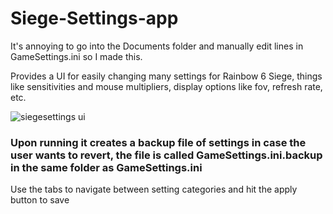# Siege-Settings-app

It's annoying to go into the Documents folder and manually edit lines in GameSettings.ini so I made this.

Provides a UI for easily changing many settings for Rainbow 6 Siege, things like sensitivities and mouse multipliers, display options like fov, refresh rate, etc.

![siegesettings ui](https://user-images.githubusercontent.com/95511504/172519069-51b9271b-8691-49a4-922b-28ccfa36313c.png)



### Upon running it creates a backup file of settings in case the user wants to revert, the file is called GameSettings.ini.backup in the same folder as GameSettings.ini

Use the tabs to navigate between setting categories and hit the apply button to save


